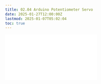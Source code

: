 ```yaml
---
title: 02.04 Arduino Potentiometer Servo
date: 2025-01-27T12:00:00Z
lastmod: 2025-01-07T05:02:04
toc: true
---
```


![Link to included file content](../../../../arduino/servo-knob-arduino.md)
